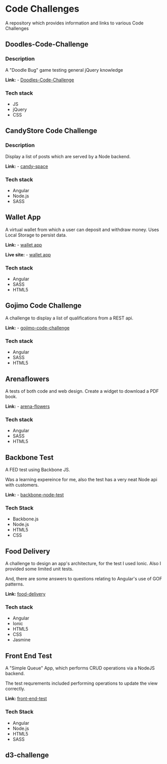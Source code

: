 # Code Challenges
A repository which provides information and links to various Code Challenges

## Doodles-Code-Challenge

### Description

A "Doodle Bug" game testing general jQuery knowledge

**Link:** - [Doodles-Code-Challenge](https://github.com/russellf9/Doodles-Code-Challenge)

### Tech stack
- JS
- jQuery
- CSS

## CandyStore Code Challenge

### Description

Display a list of posts which are served by a Node backend.

**Link:** - [candy-space](https://github.com/russellf9/candy-space)

### Tech stack
- Angular
- Node.js
- SASS

 
## Wallet App

A virtual wallet from which a user can deposit and withdraw money. Uses Local Storage to persist data.

**Link:** - [wallet app](https://github.com/russellf9/wallet-app)

**Live site:** - [wallet app](http:www.factornine.co.uk/my-wallet)

### Tech stack
- Angular
- SASS
- HTML5


## Gojimo Code Challenge

A challenge to display a list of qualifications from a REST api.

**Link:** - [gojimo-code-challenge](https://github.com/russellf9/gojimo-code-challenge)

### Tech stack
- Angular
- SASS
- HTML5


## Arenaflowers

A tests of both code and web design. Create a widget to download a PDF book.

**Link:** - [arena-flowers](https://github.com/russellf9/arena-flowers)

### Tech stack
- Angular
- SASS
- HTML5


## Backbone Test

A FED test using Backbone JS.

Was a learning expereince for me, also the test has a very neat Node api with customers.

**Link:** - [backbone-node-test](https://github.com/russellf9/backbone-node-test)

### Tech Stack
- Backbone.js
- Node.js
- HTML5
- CSS


## Food Delivery

A challenge to design an app's architecture, for the test I used Ionic. Also I provided some limited unit tests.

And, there are some answers to questions relating to Angular's use of GOF patterns.

**Link:** [food-delivery](https://github.com/russellf9/food-delivery)

### Tech stack
- Angular
- Ionic
- HTML5
- CSS
- Jasmine


## Front End Test

A "Simple Queue" App, which performs CRUD operations via a NodeJS backend.

The test requrements included performing operations to update the view correctly.

**Link:** [front-end-test](https://github.com/russellf9/front-end-test)

### Tech Stack
- Angular
- Node.js
- HTML5
- SASS


## d3-challenge


